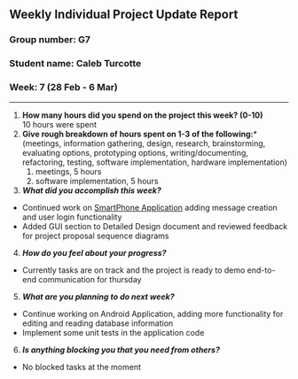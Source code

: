 ## Weekly Individual Project Update Report
### Group number: G7
### Student name: Caleb Turcotte
### Week: 7 (28 Feb - 6 Mar)
___
1. **How many hours did you spend on the project this week? (0-10)** \
    10 hours were spent
2. **Give rough breakdown of hours spent on 1-3 of the following:***
   (meetings, information gathering, design, research, brainstorming, evaluating options, prototyping options, writing/documenting, refactoring, testing, software implementation, hardware implementation)
   1. meetings, 5 hours
   2. software implementation, 5 hours
3. ***What did you accomplish this week?***
  - Continued work on [SmartPhone Application](/Application/WaterBuddy) adding message creation and user login functionality
  - Added GUI section to Detailed Design document and reviewed feedback for project proposal sequence diagrams
4. ***How do you feel about your progress?***
  - Currently tasks are on track and the project is ready to demo end-to-end communication for thursday
5. ***What are you planning to do next week?***
  - Continue working on Android Application, adding more functionality for editing and reading database information
  - Implement some unit tests in the application code
6. ***Is anything blocking you that you need from others?***
  - No blocked tasks at the moment
